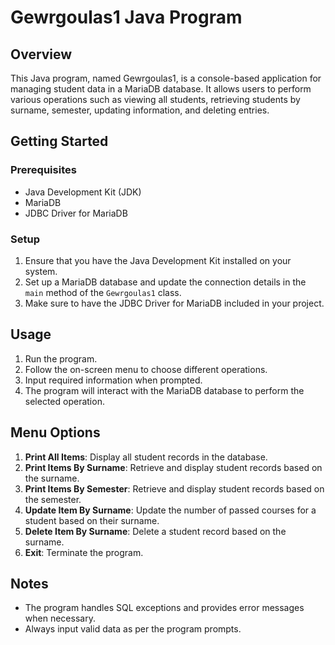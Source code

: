 # Gewrgoulas1 Java Program

## Overview

This Java program, named Gewrgoulas1, is a console-based application for managing student data in a MariaDB database. It allows users to perform various operations such as viewing all students, retrieving students by surname, semester, updating information, and deleting entries.

## Getting Started

### Prerequisites

- Java Development Kit (JDK)
- MariaDB
- JDBC Driver for MariaDB

### Setup

1. Ensure that you have the Java Development Kit installed on your system.
2. Set up a MariaDB database and update the connection details in the `main` method of the `Gewrgoulas1` class.
3. Make sure to have the JDBC Driver for MariaDB included in your project.

## Usage

1. Run the program.
2. Follow the on-screen menu to choose different operations.
3. Input required information when prompted.
4. The program will interact with the MariaDB database to perform the selected operation.

## Menu Options

1. **Print All Items**: Display all student records in the database.
2. **Print Items By Surname**: Retrieve and display student records based on the surname.
3. **Print Items By Semester**: Retrieve and display student records based on the semester.
4. **Update Item By Surname**: Update the number of passed courses for a student based on their surname.
5. **Delete Item By Surname**: Delete a student record based on the surname.
6. **Exit**: Terminate the program.

## Notes

- The program handles SQL exceptions and provides error messages when necessary.
- Always input valid data as per the program prompts.
